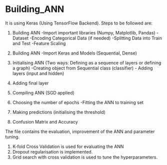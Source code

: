 # Building_ANN

It is using Keras (Using TensorFlow Backend). Steps to be followed are:

1. Building ANN -Import important libraries (Numpy, Matplotlib, Pandas) -Dataset -Encoding Categorical Data (if needed) -Splitting Data      into Train and Test -Feature Scaling

2. Building ANN -Import Keras and Models (Sequential, Dense)

3. Initialising ANN (Two ways: Defining as a sequence of layers or defining a graph) -Creating object from Sequential class (classifier) -    Adding layers (input and hidden)

4. Adding final layer

5. Compiling ANN (SGD applied)

6. Choosing the number of epochs -Fitting the ANN to training set

7. Making predictions (initialising the threshold)

8. Confusion Matrix and Accuracy

The file contains the evaluation, improvement of the ANN and parameter tuning.

1. K-fold Cross Validation is used for evaluating the ANN
2. Dropout regularisation is implemented.
3. Grid search with cross validation is used to tune the hyperparameters.
